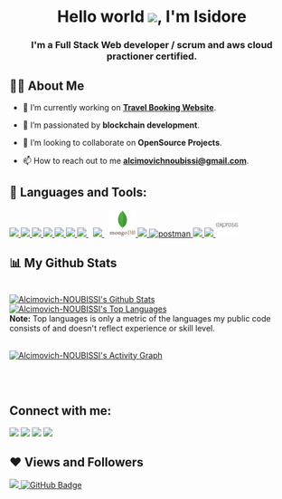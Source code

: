 
<h1 align="center">Hello world <img src="https://user-images.githubusercontent.com/80033137/172892640-88e994d7-bb04-4bdf-bba3-442843d81896.png" width="30px">, I'm Isidore</h1>
<h3 align="center">I'm a Full Stack Web developer / scrum and aws cloud practioner certified.</h3>


## 🙋‍♂️ About Me

- 🔭 I’m currently working on **[Travel Booking Website](https://github.com/Alcimovich-NOUBISSI/travel_booking)**.

- 🌱 I’m passionated by **blockchain development**.  

- 👯 I’m looking to collaborate on **OpenSource Projects**.

- 📫 How to reach out to me **alcimovichnoubissi@gmail.com**.


## 🚀 Languages and Tools:

<p align="left"> 
    <a href="https://www.java.com" target="_blank"> <img src="https://img.icons8.com/color/48/000000/java-coffee-cup-logo.png"/> </a>
    <a href="https://reactjs.org/" target="_blank"> <img src="https://img.icons8.com/color/48/000000/react-native.png"/> </a>
    <a href="https://developer.mozilla.org/en-US/docs/Web/JavaScript" target="_blank"> <img src="https://img.icons8.com/color/48/000000/javascript.png"/> </a> 
    <a href="https://www.w3.org/html/" target="_blank"> <img src="https://img.icons8.com/color/48/000000/html-5.png"/> </a> 
    <a href="https://www.w3schools.com/css/" target="_blank"> <img src="https://img.icons8.com/color/48/000000/css3.png"/> </a> 
    <a href="https://getbootstrap.com" target="_blank"> <img src="https://img.icons8.com/color/48/000000/bootstrap.png"/> </a> 
    <a style="padding-right:8px;" href="https://nodejs.org" target="_blank"> <img src="https://img.icons8.com/color/48/000000/nodejs.png"/> </a> 
    <a style="padding-right:8px;" href="https://www.mysql.com/" target="_blank"> <img src="https://img.icons8.com/fluent/50/000000/mysql-logo.png"/> </a>
    <a href="https://www.mongodb.com/" target="_blank"> <img src="https://raw.githubusercontent.com/devicons/devicon/master/icons/mongodb/mongodb-original-wordmark.svg" alt="mongodb" width="48" height="48"/> </a> 
    <a href="https://firebase.google.com/" target="_blank"> <img src="https://img.icons8.com/color/48/000000/firebase.png"/> </a> 
    <a href="https://postman.com" target="_blank"> <img src="https://www.vectorlogo.zone/logos/getpostman/getpostman-icon.svg" alt="postman" width="45" height="45"/> </a>   
    <a href="https://git-scm.com/" target="_blank"> <img src="https://img.icons8.com/color/48/000000/git.png"/> </a> 
    <a href="https://redux.js.org" target="_blank"> <img src="https://img.icons8.com/color/48/000000/redux.png"/> </a>
    <a href="https://expressjs.com" target="_blank"> <img src="https://raw.githubusercontent.com/devicons/devicon/master/icons/express/express-original-wordmark.svg" alt="express" width="40" height="40"/> </a>
</p>



## 📊 My Github Stats

  <br/>
    <a href="https://github.com/Alcimovich-NOUBISSI/github-readme-stats"><img alt="Alcimovich-NOUBISSI's Github Stats" src="https://github-readme-stats.vercel.app/api?username=Alcimovich-NOUBISSI&show_icons=true&count_private=true&theme=react&hide_border=true&bg_color=0D1117" /></a>
  <a href="https://github.com/Alcimovich-NOUBISSI/github-readme-stats"><img alt="Alcimovich-NOUBISSI's Top Languages" src="https://github-readme-stats.vercel.app/api/top-langs/?username=Alcimovich-NOUBISSI&langs_count=8&count_private=true&layout=compact&theme=react&hide_border=true&bg_color=0D1117" /></a>
  <br/>
  <b>Note:</b> Top languages is only a metric of the languages my public code consists of and doesn't reflect experience or skill level.


<br/>
<br/>

<a href="https://github.com/Alcimovich-NOUBISSI/github-readme-activity-graph"><img alt="Alcimovich-NOUBISSI's Activity Graph" src="https://activity-graph.herokuapp.com/graph?username=Alcimovich-NOUBISSI&bg_color=0D1117&color=5BCDEC&line=5BCDEC&point=FFFFFF&hide_border=true" /></a>

<br/>
<br/>

## Connect with me:
<p align="left">

<a href = "https://www.linkedin.com/in/isidore-alcimovich-noubissi-182886218/"><img src="https://img.icons8.com/fluent/48/000000/linkedin.png"/></a>
<a href = "https://twitter.com/alcimovichN"><img src="https://img.icons8.com/fluent/48/000000/twitter.png"/></a>
<a href = "https://www.instagram.com/alcimovich/"><img src="https://img.icons8.com/fluent/48/000000/instagram-new.png"/></a>
<a href = "https://www.facebook.com/alcimovich/"><img src="https://img.icons8.com/color/48/000000/facebook.png"/></a>

</p>

## ❤ Views and Followers
<a href="https://github.com/Meghna-DAS/github-profile-views-counter">
    <img src="https://komarev.com/ghpvc/?username=Alcimovich-NOUBISSI">
</a>
<a href="https://github.com/SubhamRaoniar28?tab=followers"><img src="https://img.shields.io/github/followers/Alcimovich-NOUBISSI?label=Followers&style=social" alt="GitHub Badge"></a>
